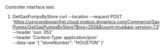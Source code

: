 
Controller interface test:

1. GetGasPumpsByStore
curl --location --request POST 'https://usnconeboxax1ret.cloud.onebox.dynamics.com/Commerce/GasPumps/GetGasPumpsByStore?$top=250&$count=true&api-version=7.3' \
--header 'oun: 052' \
--header 'Content-Type: application/json' \
--data-raw '{
    "storeNumber": "HOUSTON"
}'
